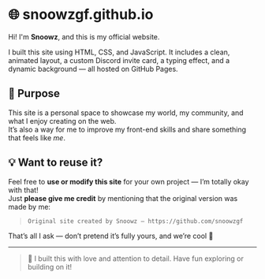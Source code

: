 # 🌐 snoowzgf.github.io

Hi! I'm **Snoowz**, and this is my official website.

I built this site using HTML, CSS, and JavaScript. It includes a clean, animated layout, a custom Discord invite card, a typing effect, and a dynamic background — all hosted on GitHub Pages.

## 🎯 Purpose

This site is a personal space to showcase my world, my community, and what I enjoy creating on the web.  
It’s also a way for me to improve my front-end skills and share something that feels like *me*.

## 💡 Want to reuse it?

Feel free to **use or modify this site** for your own project — I’m totally okay with that!  
Just **please give me credit** by mentioning that the original version was made by me:

> `Original site created by Snoowz – https://github.com/snoowzgf`

That’s all I ask — don’t pretend it’s fully yours, and we’re cool 🙏

---

> 📌 I built this with love and attention to detail. Have fun exploring or building on it!
